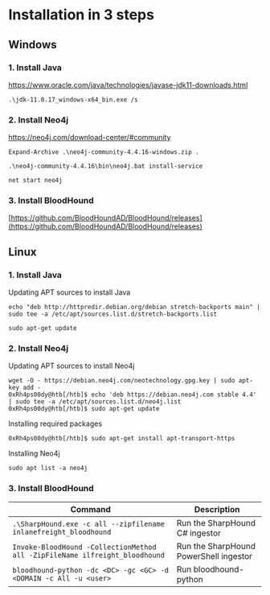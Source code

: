 # Installation in 3 steps
## Windows

### 1. Install Java

https://www.oracle.com/java/technologies/javase-jdk11-downloads.html

```powershell-session
.\jdk-11.0.17_windows-x64_bin.exe /s
```


### 2. Install Neo4j

https://neo4j.com/download-center/#community

```powershell-session
Expand-Archive .\neo4j-community-4.4.16-windows.zip .
```

```powershell-session
.\neo4j-community-4.4.16\bin\neo4j.bat install-service
```

```powershell-session
net start neo4j
```
### 3. Install BloodHound

[https://github.com/BloodHoundAD/BloodHound/releases](https://github.com/BloodHoundAD/BloodHound/releases)

## Linux

### 1. Install Java

Updating APT sources to install Java

```shell-session
echo "deb http://httpredir.debian.org/debian stretch-backports main" | sudo tee -a /etc/apt/sources.list.d/stretch-backports.list

sudo apt-get update
```
### 2. Install Neo4j

Updating APT sources to install Neo4j

```shell-session
wget -O - https://debian.neo4j.com/neotechnology.gpg.key | sudo apt-key add -
0xRh4ps00dy@htb[/htb]$ echo 'deb https://debian.neo4j.com stable 4.4' | sudo tee -a /etc/apt/sources.list.d/neo4j.list
0xRh4ps00dy@htb[/htb]$ sudo apt-get update
```

Installing required packages

```shell-session
0xRh4ps00dy@htb[/htb]$ sudo apt-get install apt-transport-https
```

Installing Neo4j

```shell-session
sudo apt list -a neo4j 
```
### 3. Install BloodHound



| Command                                                                     | Description                            |
| --------------------------------------------------------------------------- | -------------------------------------- |
| `.\SharpHound.exe -c all --zipfilename inlanefreight_bloodhound`            | Run the SharpHound C# ingestor         |
| `Invoke-BloodHound -CollectionMethod all -ZipFileName ilfreight_bloodhound` | Run the SharpHound PowerShell ingestor |
| `bloodhound-python -dc <DC> -gc <GC> -d <DOMAIN -c All -u <user>`           | Run bloodhound-python                  |

